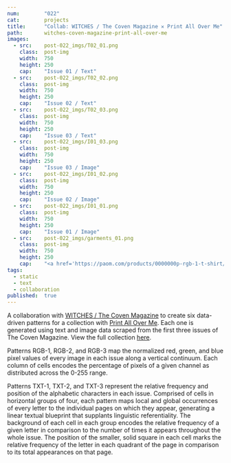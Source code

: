 ```yaml
---
num:        "022"
cat:        projects
title:      "Collab: WITCHES / The Coven Magazine ✕ Print All Over Me"
path:       witches-coven-magazine-print-all-over-me
images:
  - src:    post-022_imgs/T02_01.png
    class:  post-img
    width:  750
    height: 250
    cap:    "Issue 01 / Text"
  - src:    post-022_imgs/T02_02.png
    class:  post-img
    width:  750
    height: 250
    cap:    "Issue 02 / Text"
  - src:    post-022_imgs/T02_03.png
    class:  post-img
    width:  750
    height: 250
    cap:    "Issue 03 / Text"
  - src:    post-022_imgs/I01_03.png
    class:  post-img
    width:  750
    height: 250
    cap:    "Issue 03 / Image"
  - src:    post-022_imgs/I01_02.png
    class:  post-img
    width:  750
    height: 250
    cap:    "Issue 02 / Image"
  - src:    post-022_imgs/I01_01.png
    class:  post-img
    width:  750
    height: 250
    cap:    "Issue 01 / Image"
  - src:    post-022_imgs/garments_01.png
    class:  post-img
    width:  750
    height: 250
    cap:    "<a href='https://paom.com/products/0000000p-rgb-1-t-shirt/'>RGB-1 T-shirt</a>, <a href='https://paom.com/products/0000000p-rgb-3-block-top/'>RGB-3 Block top</a>"
tags:
  - static
  - text
  - collaboration
published:  true
---
```

A collaboration with [WITCHES / The Coven Magazine](http://www.witchesofbushwick.com/) to create six data-driven patterns for a collection with [Print All Over Me](http://printallover.me). Each one is generated using text and image data scraped from the first three issues of The Coven Magazine. View the full collection [here](https://paom.com/collections/witches/). 

Patterns RGB-1, RGB-2, and RGB-3 map the normalized red, green, and blue pixel values of every image in each issue along a vertical continuum. Each column of cells encodes the percentage of pixels of a given channel as distributed across the 0-255 range.

Patterns TXT-1, TXT-2, and TXT-3 represent the relative frequency and position of the alphabetic characters in each issue. Comprised of cells in horizontal groups of four, each pattern maps local and global occurrences of every letter to the individual pages on which they appear, generating a linear textual blueprint that supplants linguistic referentiality. The background of each cell in each group encodes the relative frequency of a given letter in comparison to the number of times it appears throughout the whole issue. The position of the smaller, solid square in each cell marks the relative frequency of the letter in each quadrant of the page in comparison to its total appearances on that page. 
